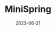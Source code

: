 ---
title: MiniSpring
description: 学习 Spring 构建的 Mini Spring 项目
date: 2023-06-21
url: https://github.com/DDreame/myMiniSpring
---